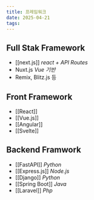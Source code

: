 ```yaml
---
title: 프레임워크
date: 2025-04-21
tags:
---
```


## Full Stak Framework
- [[next.js]]
	*react + API Routes*   
- Nuxt.js 
	*Vue 기반*
- Remix, Blitz.js 등
## Front Framework
- [[React]]
- [[Vue.js]]
- [[Angular]]
- [[Svelte]]
## Backend Framwork
- [[FastAPI]]
	*Python*
- [[Express.js]]
	*Node.js* 
- [[Django]]
	*Python*
- [[Spring Boot]]
    *Java*
- [[Laravel]]
    *Php*
